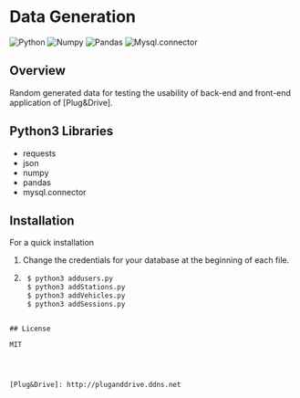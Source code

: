 # Data Generation

![Python](https://img.shields.io/badge/python-v3.6+-blue.svg)
![Numpy](https://img.shields.io/badge/numpy-v1.20.1+-green.svg)
![Pandas](https://img.shields.io/badge/pandas-v1.1.5+-yellow.svg)
![Mysql.connector](https://img.shields.io/badge/mysql.connector-v2.2.9-red.svg)
## Overview

Random generated data for testing the usability of back-end and front-end application of [Plug&Drive].

## Python3 Libraries
- requests
- json
- numpy
- pandas
- mysql.connector


## Installation
For a quick installation 

1. Change the credentials for your database at the beginning of each file.

2.   ```bash
      $ python3 addusers.py
      $ python3 addStations.py
      $ python3 addVehicles.py
      $ python3 addSessions.py
   ```

## License

MIT




   [Plug&Drive]: http://pluganddrive.ddns.net



